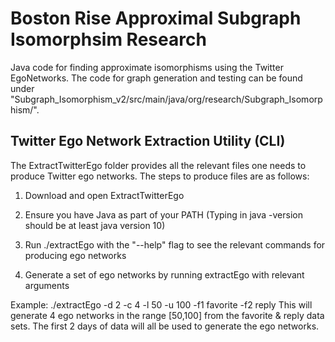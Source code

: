 # Boston Rise Approximal Subgraph Isomorphsim Research

Java code for finding approximate isomorphisms using the Twitter EgoNetworks. The code for graph generation and testing can be found under "Subgraph_Isomorphism_v2/src/main/java/org/research/Subgraph_Isomorphism/".

## Twitter Ego Network Extraction Utility (CLI)
The ExtractTwitterEgo folder provides all the relevant files one needs to produce Twitter ego networks. The steps to produce files are as follows:
1. Download and open ExtractTwitterEgo
2. Ensure you have Java as part of your PATH (Typing in java -version should be at least java version 10) 

3. Run ./extractEgo with the "--help" flag to see the relevant commands for producing ego networks
4. Generate a set of ego networks by running extractEgo with relevant arguments

Example: ./extractEgo -d 2 -c 4 -l 50 -u 100 -f1 favorite -f2 reply
This will generate 4 ego networks in the range [50,100] from the favorite & reply data sets. The first 2 days of data will all be used to generate the ego networks.



